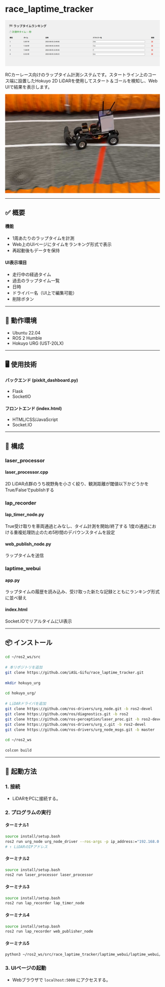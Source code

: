 # race_laptime_tracker

![画面](doc/screen.png)

RCカーレース向けのラップタイム計測システムです。スタートライン上のコース端に設置したHokuyo 2D LiDARを使用してスタート＆ゴールを検知し、Web UIで結果を表示します。

![画面](doc/usage.png)

---

## ✅ 概要

#### 機能
- 1周あたりのラップタイムを計測
- Web上のUIページにタイムをランキング形式で表示
- 再起動後もデータを保持
#### UI表示項目
- 走行中の経過タイム
- 過去のラップタイム一覧
- 日時
- ドライバー名（UI上で編集可能）
- 削除ボタン

---

## 🔧 動作環境

- Ubuntu 22.04
- ROS 2 Humble
- Hokuyo URG (UST-20LX)

---

## 🖥️ 使用技術

#### バックエンド (pixkit_dashboard.py)
- Flask
- SocketIO
#### フロントエンド (index.html)
- HTML/CSS/JavaScript
- Socket.IO

---

## 📁 構成

### laser_processor
#### laser_processor.cpp
2D LiDAR点群のうち視野角を小さく絞り、観測距離が閾値以下かどうかをTrue/Falseでpublishする
### lap_recorder
#### lap_timer_node.py
True受け取りを車両通過とみなし、タイム計測を開始/終了する
1度の通過における重複処理防止のため5秒間のデバウンスタイムを設定
#### web_publish_node.py
ラップタイムを送信
### laptime_webui
#### app.py
ラップタイムの履歴を読み込み、受け取った新たな記録とともにランキング形式に並べ替え
#### index.html
Socket.IOでリアルタイムにUI表示

---

## 📦 インストール

```bash
cd ~/ros2_ws/src

# 本リポジトリを追加
git clone https://github.com/iASL-Gifu/race_laptime_tracker.git

mkdir hokuyo_urg

cd hokuyo_urg/

# LiDARドライバを追加
git clone https://github.com/ros-drivers/urg_node.git -b ros2-devel
git clone https://github.com/ros/diagnostics.git -b ros2
git clone https://github.com/ros-perception/laser_proc.git -b ros2-devel
git clone https://github.com/ros-drivers/urg_c.git -b ros2-devel
git clone https://github.com/ros-drivers/urg_node_msgs.git -b master

cd ~/ros2_ws

colcon build
```

---

## 🚀 起動方法

### 1. 接続
- LiDARをPCに接続する。

### 2. プログラムの実行
#### ターミナル1
```bash
source install/setup.bash
ros2 run urg_node urg_node_driver --ros-args -p ip_address:="192.168.0.10"
# ↑ LiDARのIPアドレス
```
#### ターミナル2
```bash
source install/setup.bash
ros2 run laser_processor laser_processor
```
#### ターミナル3
```bash
source install/setup.bash
ros2 run lap_recorder lap_timer_node
```
#### ターミナル4
```bash
source install/setup.bash
ros2 run lap_recorder web_publisher_node
```
#### ターミナル5
```bash
python3 ~/ros2_ws/src/race_laptime_tracker/laptime_webui/laptime_webui/app.py
```

### 3. UIページの起動
- Webブラウザで `localhost:5000` にアクセスする。
